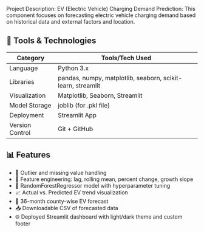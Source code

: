 Project Description:
EV (Electric Vehicle) Charging Demand Prediction: This component focuses on forecasting electric vehicle charging demand based on historical data and external factors and location.

## 🔧 Tools & Technologies
| Category         | Tools/Tech Used |
|------------------|-----------------|
| Language         | Python 3.x      |
| Libraries        | pandas, numpy, matplotlib, seaborn, scikit-learn, streamlit |
| Visualization    | Matplotlib, Seaborn, Streamlit |
| Model Storage    | joblib (for .pkl file) |
| Deployment       | Streamlit App   |
| Version Control  | Git + GitHub    |

## 📊 Features
- 🧹 Outlier and missing value handling
- 🧠 Feature engineering: lag, rolling mean, percent change, growth slope
- 🌲 RandomForestRegressor model with hyperparameter tuning
- 📈 Actual vs. Predicted EV trend visualization
- 🔮 36-month county-wise EV forecast
- 📥 Downloadable CSV of forecasted data
- 🌐 Deployed Streamlit dashboard with light/dark theme and custom footer


